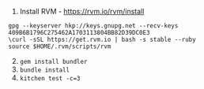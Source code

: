 1. Install RVM - https://rvm.io/rvm/install

```
gpg --keyserver hkp://keys.gnupg.net --recv-keys 409B6B1796C275462A1703113804BB82D39DC0E3
\curl -sSL https://get.rvm.io | bash -s stable --ruby
source $HOME/.rvm/scripts/rvm
```

2. `gem install bundler`
3. `bundle install`
4. `kitchen test -c=3`
